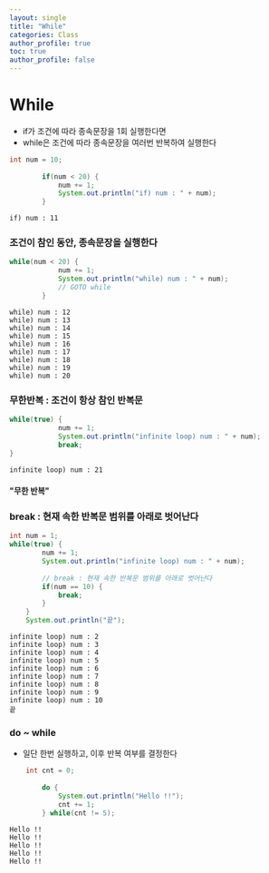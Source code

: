 ```yaml
---
layout: single
title: "While"
categories: Class
author_profile: true
toc: true
author_profile: false
---
```


# While

- if가 조건에 따라 종속문장을 1회 실행한다면
- while은 조건에 따라 종속문장을 여러번 반복하여 실행한다


```Java
int num = 10;
		
		if(num < 20) {
			num += 1;
			System.out.println("if) num : " + num);
		}
```

    if) num : 11
    

### 조건이 참인 동안, 종속문장을 실행한다


```Java
while(num < 20) {	
			num += 1;
			System.out.println("while) num : " + num);
			// GOTO while
		}
```

    while) num : 12
    while) num : 13
    while) num : 14
    while) num : 15
    while) num : 16
    while) num : 17
    while) num : 18
    while) num : 19
    while) num : 20
    

### 무한반복 : 조건이 항상 참인 반복문


```Java
while(true) {
			num += 1;
			System.out.println("infinite loop) num : " + num);
            break;
}
```

    infinite loop) num : 21
    

#### "무한 반복"

### break : 현재 속한 반복문 범위를 아래로 벗어난다


```Java
int num = 1;
while(true) {
		num += 1;
		System.out.println("infinite loop) num : " + num);
		
		// break : 현재 속한 반복문 범위를 아래로 벗어난다
		if(num == 10) {
			break;
		}
	}
	System.out.println("끝");
```

    infinite loop) num : 2
    infinite loop) num : 3
    infinite loop) num : 4
    infinite loop) num : 5
    infinite loop) num : 6
    infinite loop) num : 7
    infinite loop) num : 8
    infinite loop) num : 9
    infinite loop) num : 10
    끝
    

### do ~ while
- 일단 한번 실행하고, 이후 반복 여부를 결정한다


```Java
	int cnt = 0;
		
		do {
			System.out.println("Hello !!");
			cnt += 1;
		} while(cnt != 5);
```

    Hello !!
    Hello !!
    Hello !!
    Hello !!
    Hello !!
    

